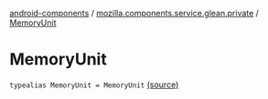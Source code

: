 [android-components](../index.md) / [mozilla.components.service.glean.private](index.md) / [MemoryUnit](./-memory-unit.md)

# MemoryUnit

`typealias MemoryUnit = MemoryUnit` [(source)](https://github.com/mozilla-mobile/android-components/blob/master/components/service/glean/src/main/java/mozilla/components/service/glean/private/MetricAliases.kt#L19)